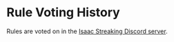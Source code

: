 # Rule Voting History

<!-- markdownlint-disable MD033 -->

Rules are voted on in the [Isaac Streaking Discord server](https://discord.gg/GwhUeQjHTF).

<br>
